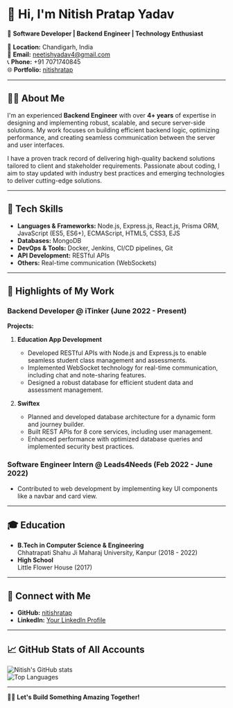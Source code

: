 # 👋 Hi, I'm Nitish Pratap Yadav

🚀 **Software Developer | Backend Engineer | Technology Enthusiast**

📍 **Location:** Chandigarh, India  
📧 **Email:** neetishyadav4@gmail.com  
📞 **Phone:** +91 7071740845  
🌐 **Portfolio:** [nitishratap](https://nitish-portfolio-rosy.vercel.app/)

---

## 👨‍💻 About Me

I'm an experienced **Backend Engineer** with over **4+ years** of expertise in designing and implementing robust, scalable, and secure server-side solutions. My work focuses on building efficient backend logic, optimizing performance, and creating seamless communication between the server and user interfaces.

I have a proven track record of delivering high-quality backend solutions tailored to client and stakeholder requirements. Passionate about coding, I aim to stay updated with industry best practices and emerging technologies to deliver cutting-edge solutions.

---

## 🔧 Tech Skills

- **Languages & Frameworks:** Node.js, Express.js, React.js, Prisma ORM, JavaScript (ES5, ES6+), ECMAScript, HTML5, CSS3, EJS
- **Databases:** MongoDB
- **DevOps & Tools:** Docker, Jenkins, CI/CD pipelines, Git
- **API Development:** RESTful APIs
- **Others:** Real-time communication (WebSockets)

---

## 🌟 Highlights of My Work

### **Backend Developer @ iTinker (June 2022 - Present)**  
**Projects:**  
1. **Education App Development**
   - Developed RESTful APIs with Node.js and Express.js to enable seamless student class management and assessments.
   - Implemented WebSocket technology for real-time communication, including chat and note-sharing features.
   - Designed a robust database for efficient student data and assessment management.

2. **Swiftex**
   - Planned and developed database architecture for a dynamic form and journey builder.
   - Built REST APIs for 8 core services, including user management.
   - Enhanced performance with optimized database queries and implemented security best practices.

### **Software Engineer Intern @ Leads4Needs (Feb 2022 - June 2022)**  
- Contributed to web development by implementing key UI components like a navbar and card view.

---

## 🎓 Education

- **B.Tech in Computer Science & Engineering**  
  Chhatrapati Shahu Ji Maharaj University, Kanpur (2018 - 2022)
- **High School**  
  Little Flower House (2017)

---

## 🔗 Connect with Me

- **GitHub:** [nitishratap](https://github.com/nitishratap)  
- **LinkedIn:** [Your LinkedIn Profile](https://www.linkedin.com/in/nitishpratap18/)  

---

## 📈 GitHub Stats of All Accounts

![Nitish's GitHub stats](https://github-readme-stats.vercel.app/api?username=nitishpratap&show_icons=true&theme=radical)  
![Top Languages](https://github-readme-stats.vercel.app/api/top-langs/?username=nitishpratap&layout=compact&theme=radical)

---


👨‍💻 **Let's Build Something Amazing Together!**
